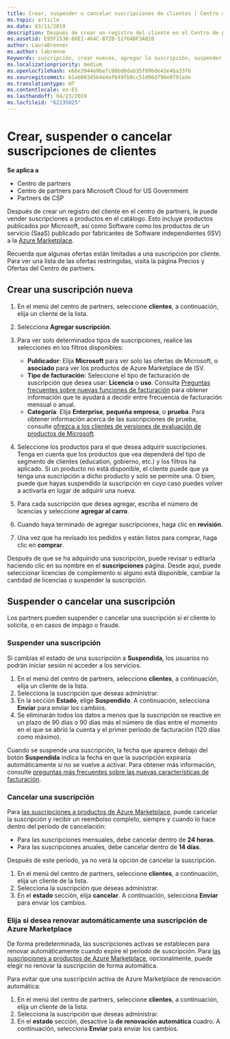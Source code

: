 ```yaml
---
title: Crear, suspender o cancelar suscripciones de clientes | Centro de partners
ms.topic: article
ms.date: 03/11/2019
description: Después de crear un registro del cliente en el Centro de partners, puedes venderle suscripciones a los productos del catálogo.
ms.assetid: E95F1538-60E1-464C-B72B-52764BF3A820
author: LauraBrenner
ms.author: labrenne
Keywords: suscripción, crear nuevos, agregar la suscripción, suspender, Cancelar, suspensión
ms.localizationpriority: medium
ms.openlocfilehash: e66e3944e9be7c08bd0dab35f09bde42e4ba33f6
ms.sourcegitcommit: b1ab80345b4e4af649fb8cc51d96d798e0791ade
ms.translationtype: HT
ms.contentlocale: es-ES
ms.lasthandoff: 04/23/2019
ms.locfileid: "62135025"
---
```

# <a name="create-suspend-or-cancel-customer-subscriptions"></a>Crear, suspender o cancelar suscripciones de clientes

**Se aplica a**

-  Centro de partners
-  Centro de partners para Microsoft Cloud for US Government
-  Partners de CSP

Después de crear un registro del cliente en el centro de partners, le puede vender suscripciones a productos en el catálogo. Esto incluye productos publicados por Microsoft, así como Software como los productos de un servicio (SaaS) publicado por fabricantes de Software independientes (ISV) a la [Azure Marketplace](https://azuremarketplace.microsoft.com/marketplace). 

Recuerda que algunas ofertas están limitadas a una suscripción por cliente. Para ver una lista de las ofertas restringidas, visita la página Precios y Ofertas del Centro de partners. 


## <a name="create-a-new-subscription"></a>Crear una suscripción nueva

1. En el menú del centro de partners, seleccione **clientes**, a continuación, elija un cliente de la lista.

2. Selecciona **Agregar suscripción**.

3. Para ver solo determinados tipos de suscripciones, realice las selecciones en los filtros disponibles:
   - **Publicador**: Elija **Microsoft** para ver solo las ofertas de Microsoft, o **asociado** para ver los productos de Azure Marketplace de ISV.
   - **Tipo de facturación**: Seleccione el tipo de facturación de suscripción que desea usar: **Licencia** o **uso**. Consulta [Preguntas frecuentes sobre nuevas funciones de facturación](faq-about-new-billing-features.md) para obtener información que te ayudará a decidir entre frecuencia de facturación mensual o anual.
   - **Categoría**: Elija **Enterprise**, **pequeña empresa**, o **prueba**. Para obtener información acerca de las suscripciones de prueba, consulte [ofrezca a los clientes de versiones de evaluación de productos de Microsoft](offer-your-customers-trials-of-microsoft-products.md).

4. Seleccione los productos para el que desea adquirir suscripciones. Tenga en cuenta que los productos que vea dependerá del tipo de segmento de clientes (education, gobierno, etc.) y los filtros ha aplicado. Si un producto no está disponible, el cliente puede que ya tenga una suscripción a dicho producto y solo se permite una. O bien, puede que hayas suspendido la suscripción en cuyo caso puedes volver a activarla en lugar de adquirir una nueva.

5. Para cada suscripción que desea agregar, escriba el número de licencias y seleccione **agregar al carro**.

6. Cuando haya terminado de agregar suscripciones, haga clic en **revisión**.

7. Una vez que ha revisado los pedidos y están listos para comprar, haga clic en **comprar**.

Después de que se ha adquirido una suscripción, puede revisar o editarla haciendo clic en su nombre en el **suscripciones** página. Desde aquí, puede seleccionar licencias de complemento si alguno está disponible, cambiar la cantidad de licencias o suspender la suscripción.


## <a name="suspend-or-cancel-a-subscription"></a>Suspender o cancelar una suscripción

Los partners pueden suspender o cancelar una suscripción si el cliente lo solicita, o en casos de impago o fraude.

### <a name="suspend-a-subscription"></a>Suspender una suscripción

Si cambias el estado de una suscripción a **Suspendida**, los usuarios no podrán iniciar sesión ni acceder a los servicios.

1.  En el menú del centro de partners, seleccione **clientes**, a continuación, elija un cliente de la lista.
2.  Selecciona la suscripción que deseas administrar.
3.  En la sección **Estado**, elige **Suspendido**. A continuación, selecciona **Enviar** para enviar los cambios.
4.  Se eliminarán todos los datos a menos que la suscripción se reactive en un plazo de 90 días o 90 días más el número de días entre el momento en el que se abrió la cuenta y el primer período de facturación (120 días como máximo).

Cuando se suspende una suscripción, la fecha que aparece debajo del botón **Suspendida** indica la fecha en que la suscripción expiraría automáticamente si no se vuelve a activar. Para obtener más información, consulte [preguntas más frecuentes sobre las nuevas características de facturación](faq-about-new-billing-features.md).

### <a name="cancel-a-subscription"></a>Cancelar una suscripción

Para [las suscripciones a productos de Azure Marketplace](sell-marketplace-products.md), puede cancelar la suscripción y recibir un reembolso completo, siempre y cuando lo hace dentro del período de cancelación: 

- Para las suscripciones mensuales, debe cancelar dentro de **24 horas**.
- Para las suscripciones anuales, debe cancelar dentro de **14 días**.

Después de este período, ya no verá la opción de cancelar la suscripción.

1.  En el menú del centro de partners, seleccione **clientes**, a continuación, elija un cliente de la lista.
2.  Selecciona la suscripción que deseas administrar.
3.  En el **estado** sección, elija **cancelar**. A continuación, selecciona **Enviar** para enviar los cambios.

### <a name="choose-whether-to-automatically-renew-an-azure-marketplace-subscription"></a>Elija si desea renovar automáticamente una suscripción de Azure Marketplace

De forma predeterminada, las suscripciones activas se establecen para renovar automáticamente cuando expire el período de suscripción. Para [las suscripciones a productos de Azure Marketplace](sell-marketplace-products.md), opcionalmente, puede elegir no renovar la suscripción de forma automática.

Para evitar que una suscripción activa de Azure Marketplace de renovación automática:

1.  En el menú del centro de partners, seleccione **clientes**, a continuación, elija un cliente de la lista.
2.  Selecciona la suscripción que deseas administrar.
3.  En el **estado** sección, desactive la **de renovación automática** cuadro. A continuación, selecciona **Enviar** para enviar los cambios.


 



